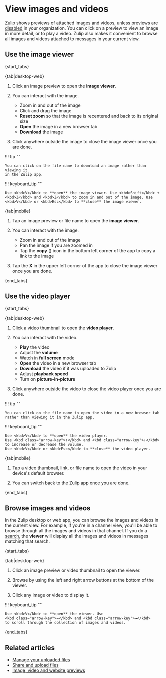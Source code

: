 # View images and videos

Zulip shows previews of attached images and videos, unless previews are
[disabled](/help/image-video-and-website-previews) in your organization.
You can click on a preview to view an image in more detail, or to play a
video. Zulip also makes it convenient to browse all images and videos
attached to messages in your current view.

## Use the image viewer

{start_tabs}

{tab|desktop-web}

1. Click an image preview to open the **image viewer**.

1. You can interact with the image.

    * Zoom in and out of the image
    * Click and drag the image
    * **Reset zoom** so that the image is recentered and back to its original size
    * **Open** the image in a new browser tab
    * **Download** the image

1. Click anywhere outside the image to close the image viewer once you are done.

!!! tip ""

    You can click on the file name to download an image rather than viewing it
    in the Zulip app.

!!! keyboard_tip ""

    Use <kbd>V</kbd> to **open** the image viewer. Use <kbd>Shift</kbd> +
    <kbd>Z</kbd> and <kbd>Z</kbd> to zoom in and out of the image. Use
    <kbd>V</kbd> or <kbd>Esc</kbd> to **close** the image viewer.

{tab|mobile}

1. Tap an image preview or file name to open the **image viewer**.

1. You can interact with the image.

    * Zoom in and out of the image
    * Pan the image if you are zoomed in
    * Tap the **copy** (<i class="zulip-icon zulip-icon-copy mobile-help"></i>)
      icon in the bottom left corner of the app to copy a link to the image

1. Tap the **X** in the upper left corner of the app to close the image viewer
   once you are done.

{end_tabs}

## Use the video player

{start_tabs}

{tab|desktop-web}

1. Click a video thumbnail to open the **video player**.

1. You can interact with the video.

    * **Play** the video
    * Adjust the **volume**
    * Watch in **full screen** mode
    * **Open** the video in a new browser tab
    * **Download** the video if it was uploaded to Zulip
    * Adjust **playback speed**
    * Turn on **picture-in-picture**

1. Click anywhere outside the video to close the video player once you are done.

!!! tip ""

    You can click on the file name to open the video in a new browser tab
    rather than viewing it in the Zulip app.

!!! keyboard_tip ""

    Use <kbd>V</kbd> to **open** the video player.
    Use <kbd class="arrow-key">↑</kbd> and <kbd class="arrow-key">↓</kbd>
    to increase or decrease the volume.
    Use <kbd>V</kbd> or <kbd>Esc</kbd> to **close** the video player.

{tab|mobile}

1. Tap a video thumbnail, link, or file name to open the video in your device's
   default browser.

1. You can switch back to the Zulip app once you are done.

{end_tabs}

## Browse images and videos

In the Zulip desktop or web app, you can browse the images and videos in
the current view. For example, if you're in a channel view, you'll be able
to browse through all the images and videos in that channel. If you do a
[search](/help/search-for-messages), the **viewer** will display all the
images and videos in messages matching that search.

{start_tabs}

{tab|desktop-web}

1. Click an image preview or video thumbnail to open the viewer.

1. Browse by using the left and right arrow buttons at the bottom of the viewer.

1. Click any image or video to display it.

!!! keyboard_tip ""

    Use <kbd>V</kbd> to **open** the viewer. Use
    <kbd class="arrow-key">←</kbd> and <kbd class="arrow-key">→</kbd>
    to scroll through the collection of images and videos.

{end_tabs}

## Related articles

* [Manage your uploaded files](/help/manage-your-uploaded-files)
* [Share and upload files](/help/share-and-upload-files)
* [Image, video and website previews](/help/image-video-and-website-previews)
